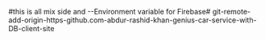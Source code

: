 #this is all mix side and 
--Environment variable for Firebase#   g i t - r e m o t e - a d d - o r i g i n - h t t p s - g i t h u b . c o m - a b d u r - r a s h i d - k h a n - g e n i u s - c a r - s e r v i c e - w i t h - D B - c l i e n t - s i t e  
 